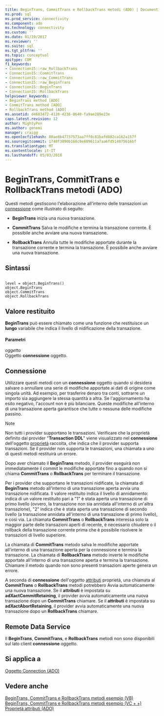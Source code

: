 ```yaml
---
title: BeginTrans, CommitTrans e RollbackTrans metodi (ADO) | Documenti Microsoft
ms.prod: sql
ms.prod_service: connectivity
ms.component: ado
ms.technology: connectivity
ms.custom: ''
ms.date: 01/19/2017
ms.reviewer: ''
ms.suite: sql
ms.tgt_pltfrm: ''
ms.topic: conceptual
apitype: COM
f1_keywords:
- Connection15::raw_RollbackTrans
- Connection15::CommitTrans
- Connection15::raw_CommitTrans
- Connection15::raw_BeginTrans
- Connection15::BeginTrans
- Connection15::RollbackTrans
helpviewer_keywords:
- BeginTrans method [ADO]
- CommitTrans method [ADO]
- RollbackTrans method [ADO]
ms.assetid: d4683472-4120-4236-8640-fa9ae289e23e
caps.latest.revision: 12
author: MightyPen
ms.author: genemi
manager: craigg
ms.openlocfilehash: 80ae8b47737573aa7ff0c81bafd882ca162a157f
ms.sourcegitcommit: 1740f3090b168c0e809611a7aa6fd514075616bf
ms.translationtype: MT
ms.contentlocale: it-IT
ms.lasthandoff: 05/03/2018
---
```

# <a name="begintrans-committrans-and-rollbacktrans-methods-ado"></a>BeginTrans, CommitTrans e RollbackTrans metodi (ADO)
Questi metodi gestiscono l'elaborazione all'interno delle transazioni un [connessione](../../../ado/reference/ado-api/connection-object-ado.md) come illustrato di seguito:  
  
-   **BeginTrans** inizia una nuova transazione.  
  
-   **CommitTrans** Salva le modifiche e termina la transazione corrente. È possibile anche avviare una nuova transazione.  
  
-   **RollbackTrans** Annulla tutte le modifiche apportate durante la transazione corrente e termina la transazione. È possibile anche avviare una nuova transazione.  
  
## <a name="syntax"></a>Sintassi  
  
```  
  
level = object.BeginTrans()  
object.BeginTrans  
object.CommitTrans  
object.RollbackTrans  
```  
  
## <a name="return-value"></a>Valore restituito  
 **BeginTrans** può essere chiamato come una funzione che restituisce un **lungo** variabile che indica il livello di nidificazione della transazione.  
  
#### <a name="parameters"></a>Parametri  
 *oggetto*  
 Oggetto **connessione** oggetto.  
  
## <a name="connection"></a>Connessione  
 Utilizzare questi metodi con un **connessione** oggetto quando si desidera salvare o annullare una serie di modifiche apportate ai dati di origine come singola unità. Ad esempio, per trasferire denaro tra conti, sottrarre un importo sia aggiungere la stessa quantità a altra. Se l'aggiornamento ha esito negativo, l'account non è più bilanciare. Queste modifiche all'interno di una transazione aperta garantisce che tutte o nessuna delle modifiche passino.  
  
> [!NOTE]
>  Non tutti i provider supportano le transazioni. Verificare che la proprietà definito dal provider "**Transaction DDL**" viene visualizzato nel **connessione** dell'oggetto [proprietà](../../../ado/reference/ado-api/properties-collection-ado.md) raccolta, che indica che il provider supporta transazioni. Se il provider non supporta le transazioni, una chiamata a uno di questi metodi restituirà un errore.  
  
 Dopo aver chiamato il **BeginTrans** metodo, il provider eseguirà non immediatamente il commit le modifiche apportate fino a quando non si chiama **CommitTrans** o **RollbackTrans** per terminare il transazione.  
  
 Per i provider che supportano le transazioni nidificate, la chiamata di **BeginTrans** metodo all'interno di una transazione aperta avvia una transazione nidificata. Il valore restituito indica il livello di annidamento: indica di un valore restituito pari a "1" è stata aperta una transazione di primo livello (ovvero, la transazione non sia annidata all'interno di un'altra transazione), "2" indica che è stata aperta una transazione di secondo livello (a transazione annidata all'interno di una transazione di primo livello), e così via. La chiamata **CommitTrans** o **RollbackTrans** interessa solo la maggior parte delle transazioni aperti di recente, è necessario chiudere o il rollback della transazione corrente prima che è possibile risolvere le transazioni di livello superiore.  
  
 La chiamata di **CommitTrans** metodo salva le modifiche apportate all'interno di una transazione aperta per la connessione e termina la transazione. La chiamata di **RollbackTrans** metodo inverte le modifiche apportate all'interno di una transazione aperta e termina la transazione. Chiamare il metodo quando non sono presenti transazioni aperte genera un errore.  
  
 A seconda di **connessione** dell'oggetto [attributi](../../../ado/reference/ado-api/attributes-property-ado.md) proprietà, una chiamata al **CommitTrans** o **RollbackTrans** metodi potrebbero Avvia automaticamente una nuova transazione. Se il **attributi** è impostata su **adXactCommitRetaining**, il provider avvia automaticamente una nuova transazione dopo un **CommitTrans** chiamare. Se il **attributi** è impostata su **adXactAbortRetaining**, il provider avvia automaticamente una nuova transazione dopo un **RollbackTrans** chiamare.  
  
## <a name="remote-data-service"></a>Remote Data Service  
 Il **BeginTrans**, **CommitTrans**, e **RollbackTrans** metodi non sono disponibili sul lato client **connessione** oggetto.  
  
## <a name="applies-to"></a>Si applica a  
 [Oggetto Connection (ADO)](../../../ado/reference/ado-api/connection-object-ado.md)  
  
## <a name="see-also"></a>Vedere anche  
 [BeginTrans, CommitTrans e RollbackTrans metodi esempio (VB)](../../../ado/reference/ado-api/begintrans-committrans-and-rollbacktrans-methods-example-vb.md)   
 [BeginTrans, CommitTrans e RollbackTrans metodi esempio (VC + +)](../../../ado/reference/ado-api/begintrans-committrans-and-rollbacktrans-methods-example-vc.md)   
 [Proprietà attributi (ADO)](../../../ado/reference/ado-api/attributes-property-ado.md)
